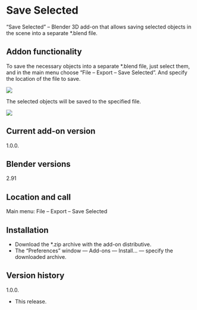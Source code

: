 # Save Selected
“Save Selected” – Blender 3D add-on that allows saving selected objects in the scene into a separate *.blend file.

Addon functionality
-
To save the necessary objects into a separate *.blend file, just select them, and in the main menu choose “File – Export – Save Selected”. And specify the location of the file to save.

<img src="https://b3d.interplanety.org/wp-content/upload_content/2021/01/preview_01_1200x600-1-560x280.jpg"><p>

The selected objects will be saved to the specified file.

<img src="https://b3d.interplanety.org/wp-content/upload_content/2021/01/preview_02_1200x600-560x280.jpg"><p>

Current add-on version
-
1.0.0.

Blender versions
-
2.91

Location and call
-
Main menu: File – Export – Save Selected

Installation
-
- Download the *.zip archive with the add-on distributive.
- The “Preferences” window — Add-ons — Install… — specify the downloaded archive.

Version history
-
1.0.0.
- This release.

